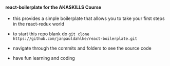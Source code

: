 #### react-boilerplate for the AKASKILLS Course
- this provides a simple boilerplate that allows you to take your first steps in the react-redux world

- to start this repo blank do ```git clone https://github.com/janpauldahlke/react-boilerplate.git```
- navigate through the commits and folders to see the source code
- have fun learning and coding
